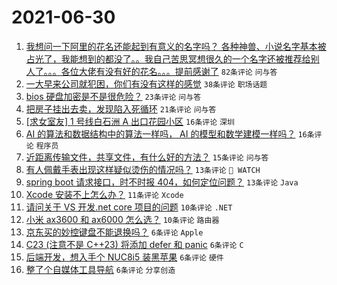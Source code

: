 # 2021-06-30

1. [我想问一下阿里的花名还能起到有意义的名字吗？ 各种神兽、小说名字基本被占光了，我能想到的都没了。。我自己苦思冥想很久的一个名字还被推荐给别人了。。。各位大佬有没有好的花名。。。提前感谢了](https://www.v2ex.com/t/786614) `82条评论` `问与答`
1. [一大早来公司就犯困，你们有没有这样的感觉](https://www.v2ex.com/t/786593) `38条评论` `职场话题`
1. [bios 硬盘加密是不是很危险？](https://www.v2ex.com/t/786589) `23条评论` `问与答`
1. [把房子挂出去卖，发现陷入死循环](https://www.v2ex.com/t/786601) `21条评论` `问与答`
1. [[求女室友] 1 号线白石洲 A 出口花园小区](https://www.v2ex.com/t/786629) `16条评论` `深圳`
1. [AI 的算法和数据结构中的算法一样吗， AI 的模型和数学建模一样吗？](https://www.v2ex.com/t/786596) `16条评论` `程序员`
1. [近距离传输文件，共享文件，有什么好的方法？](https://www.v2ex.com/t/786606) `15条评论` `问与答`
1. [有人佩戴手表出现这样疑似烫伤的情况吗？](https://www.v2ex.com/t/786610) `13条评论` ` WATCH`
1. [spring boot 请求接口，时不时报 404，如何定位问题？](https://www.v2ex.com/t/786599) `13条评论` `Java`
1. [Xcode 安装不上怎么办？](https://www.v2ex.com/t/786630) `11条评论` `Xcode`
1. [请问关于 VS 开发.net core 项目的问题](https://www.v2ex.com/t/786611) `10条评论` `.NET`
1. [小米 ax3600 和 ax6000 怎么选？](https://www.v2ex.com/t/786595) `10条评论` `路由器`
1. [京东买的妙控键盘不能退换吗？](https://www.v2ex.com/t/786627) `6条评论` `Apple`
1. [C23 (注意不是 C++23) 将添加 defer 和 panic](https://www.v2ex.com/t/786620) `6条评论` `C`
1. [后端开发，想入手个 NUC8i5 装黑苹果](https://www.v2ex.com/t/786619) `6条评论` `硬件`
1. [整了个自媒体工具导航](https://www.v2ex.com/t/786615) `6条评论` `分享创造`
